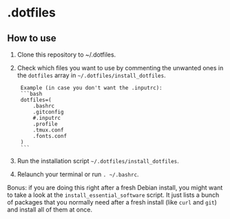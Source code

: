 # .dotfiles

## How to use
1. Clone this repository to ~/.dotfiles.
2. Check which files you want to use by commenting the unwanted ones in the `dotfiles` array in `~/.dotfiles/install_dotfiles`.

        Example (in case you don't want the .inputrc):
        ```bash
        dotfiles=(
            .bashrc
            .gitconfig
            #.inputrc
            .profile
            .tmux.conf
            .fonts.conf
        )
        ```

3. Run the installation script `~/.dotfiles/install_dotfiles`.
4. Relaunch your terminal or run `. ~/.bashrc`.

Bonus: if you are doing this right after a fresh Debian install, you might want to take a look at the `install_essential_software` script. It just lists a bunch of packages that you normally need after a fresh install (like `curl` and `git`) and install all of them at once.
